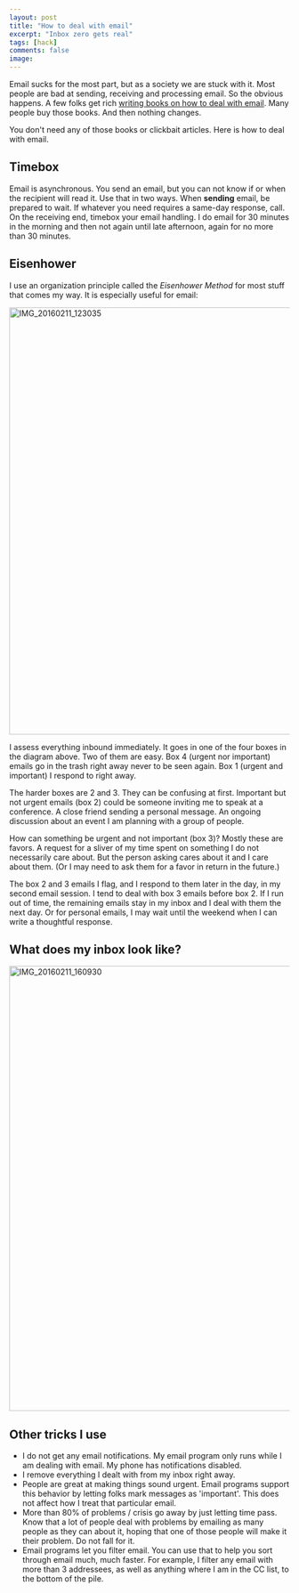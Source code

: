 ```yaml
---
layout: post
title: "How to deal with email"
excerpt: "Inbox zero gets real"
tags: [hack]
comments: false
image: 
---
```


Email sucks for the most part, but as a society we are stuck with it. Most people are bad at sending, receiving and processing email. So the obvious happens. A few folks get rich [writing books on how to deal with email](http://www.amazon.com/s/ref=nb_sb_ss_i_1_10?url=search-alias%3Dstripbooks&field-keywords=email+management&sprefix=email+management%2Cdigital-text%2C188). Many people buy those books. And then nothing changes.

You don't need any of those books or clickbait articles. Here is how to deal with email.

## Timebox

Email is asynchronous. You send an email, but you can not know if or when the recipient will read it. Use that in two ways. When **sending** email, be prepared to wait. If whatever you need requires a same-day response, call. On the receiving end, timebox your email handling. I do email for 30 minutes in the morning and then not again until late afternoon, again for no more than 30 minutes. 

## Eisenhower

I use an organization principle called the *Eisenhower Method* for most stuff that comes my way. It is especially useful for email:

<a data-flickr-embed="true"  href="https://www.flickr.com/photos/rhodes/24338320623/" title="IMG_20160211_123035"><img src="https://farm2.staticflickr.com/1582/24338320623_9f2f2c0854_b.jpg" width="1024" height="768" alt="IMG_20160211_123035"></a><script async src="//embedr.flickr.com/assets/client-code.js" charset="utf-8"></script>

I assess everything inbound immediately. It goes in one of the four boxes in the diagram above. Two of them are easy. Box 4 (urgent nor important) emails go in the trash right away never to be seen again. Box 1 (urgent and important) I respond to right away.

The harder boxes are 2 and 3. They can be confusing at first. Important but not urgent emails (box 2) could be someone inviting me to speak at a conference. A close friend sending a personal message. An ongoing discussion about an event I am planning with a group of people.

How can something be urgent and not important (box 3)? Mostly these are favors. A request for a sliver of my time spent on something I do not necessarily care about. But the person asking cares about it and I care about them. (Or I may need to ask them for a favor in return in the future.)

The box 2 and 3 emails I flag, and I respond to them later in the day, in my second email session. I tend to deal with box 3 emails before box 2. If I run out of time, the remaining emails stay in my inbox and I deal with them the next day. Or for personal emails, I may wait until the weekend when I can write a thoughtful response.

## What does my inbox look like?

<a data-flickr-embed="true"  href="https://www.flickr.com/photos/rhodes/24872722971/" title="IMG_20160211_160930"><img src="https://farm2.staticflickr.com/1593/24872722971_9ea6c49557_c.jpg" width="600" height="800" alt="IMG_20160211_160930"></a><script async src="//embedr.flickr.com/assets/client-code.js" charset="utf-8"></script>

## Other tricks I use

* I do not get any email notifications. My email program only runs while I am dealing with email. My phone has notifications disabled.
* I remove everything I dealt with from my inbox right away.
* People are great at making things sound urgent. Email programs support this behavior by letting folks mark messages as 'important'. This does not affect how I treat that particular email.
* More than 80% of problems / crisis go away by just letting time pass. Know that a lot of people deal with problems by emailing as many people as they can about it, hoping that one of those people will make it their problem. Do not fall for it.
* Email programs let you filter email. You can use that to help you sort through email much, much faster. For example, I filter any email with more than 3 addressees, as well as anything where I am in the CC list, to the bottom of the pile.
